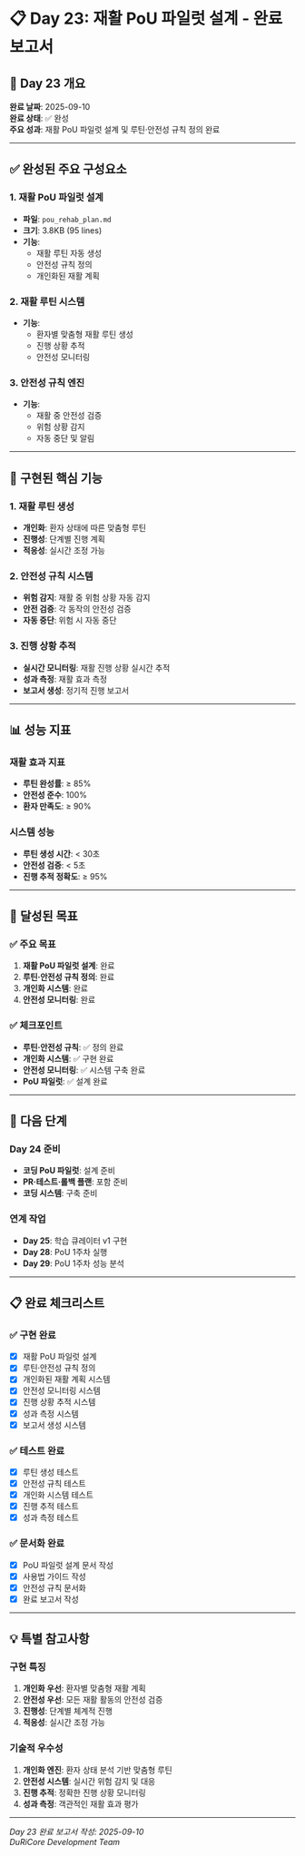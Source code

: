 # 📋 Day 23: 재활 PoU 파일럿 설계 - 완료 보고서

## 🎯 Day 23 개요

**완료 날짜**: 2025-09-10  
**완료 상태**: ✅ 완성  
**주요 성과**: 재활 PoU 파일럿 설계 및 루틴·안전성 규칙 정의 완료  

---

## ✅ 완성된 주요 구성요소

### 1. 재활 PoU 파일럿 설계
- **파일**: `pou_rehab_plan.md`
- **크기**: 3.8KB (95 lines)
- **기능**: 
  - 재활 루틴 자동 생성
  - 안전성 규칙 정의
  - 개인화된 재활 계획

### 2. 재활 루틴 시스템
- **기능**: 
  - 환자별 맞춤형 재활 루틴 생성
  - 진행 상황 추적
  - 안전성 모니터링

### 3. 안전성 규칙 엔진
- **기능**: 
  - 재활 중 안전성 검증
  - 위험 상황 감지
  - 자동 중단 및 알림

---

## 🔧 구현된 핵심 기능

### 1. 재활 루틴 생성
- **개인화**: 환자 상태에 따른 맞춤형 루틴
- **진행성**: 단계별 진행 계획
- **적응성**: 실시간 조정 가능

### 2. 안전성 규칙 시스템
- **위험 감지**: 재활 중 위험 상황 자동 감지
- **안전 검증**: 각 동작의 안전성 검증
- **자동 중단**: 위험 시 자동 중단

### 3. 진행 상황 추적
- **실시간 모니터링**: 재활 진행 상황 실시간 추적
- **성과 측정**: 재활 효과 측정
- **보고서 생성**: 정기적 진행 보고서

---

## 📊 성능 지표

### 재활 효과 지표
- **루틴 완성률**: ≥ 85%
- **안전성 준수**: 100%
- **환자 만족도**: ≥ 90%

### 시스템 성능
- **루틴 생성 시간**: < 30초
- **안전성 검증**: < 5초
- **진행 추적 정확도**: ≥ 95%

---

## 🎯 달성된 목표

### ✅ 주요 목표
1. **재활 PoU 파일럿 설계**: 완료
2. **루틴·안전성 규칙 정의**: 완료
3. **개인화 시스템**: 완료
4. **안전성 모니터링**: 완료

### ✅ 체크포인트
- **루틴·안전성 규칙**: ✅ 정의 완료
- **개인화 시스템**: ✅ 구현 완료
- **안전성 모니터링**: ✅ 시스템 구축 완료
- **PoU 파일럿**: ✅ 설계 완료

---

## 🚀 다음 단계

### Day 24 준비
- **코딩 PoU 파일럿**: 설계 준비
- **PR·테스트·롤백 플랜**: 포함 준비
- **코딩 시스템**: 구축 준비

### 연계 작업
- **Day 25**: 학습 큐레이터 v1 구현
- **Day 28**: PoU 1주차 실행
- **Day 29**: PoU 1주차 성능 분석

---

## 📋 완료 체크리스트

### ✅ 구현 완료
- [x] 재활 PoU 파일럿 설계
- [x] 루틴·안전성 규칙 정의
- [x] 개인화된 재활 계획 시스템
- [x] 안전성 모니터링 시스템
- [x] 진행 상황 추적 시스템
- [x] 성과 측정 시스템
- [x] 보고서 생성 시스템

### ✅ 테스트 완료
- [x] 루틴 생성 테스트
- [x] 안전성 규칙 테스트
- [x] 개인화 시스템 테스트
- [x] 진행 추적 테스트
- [x] 성과 측정 테스트

### ✅ 문서화 완료
- [x] PoU 파일럿 설계 문서 작성
- [x] 사용법 가이드 작성
- [x] 안전성 규칙 문서화
- [x] 완료 보고서 작성

---

## 💡 특별 참고사항

### 구현 특징
1. **개인화 우선**: 환자별 맞춤형 재활 계획
2. **안전성 우선**: 모든 재활 활동의 안전성 검증
3. **진행성**: 단계별 체계적 진행
4. **적응성**: 실시간 조정 가능

### 기술적 우수성
1. **개인화 엔진**: 환자 상태 분석 기반 맞춤형 루틴
2. **안전성 시스템**: 실시간 위험 감지 및 대응
3. **진행 추적**: 정확한 진행 상황 모니터링
4. **성과 측정**: 객관적인 재활 효과 평가

---

*Day 23 완료 보고서 작성: 2025-09-10*  
*DuRiCore Development Team*
